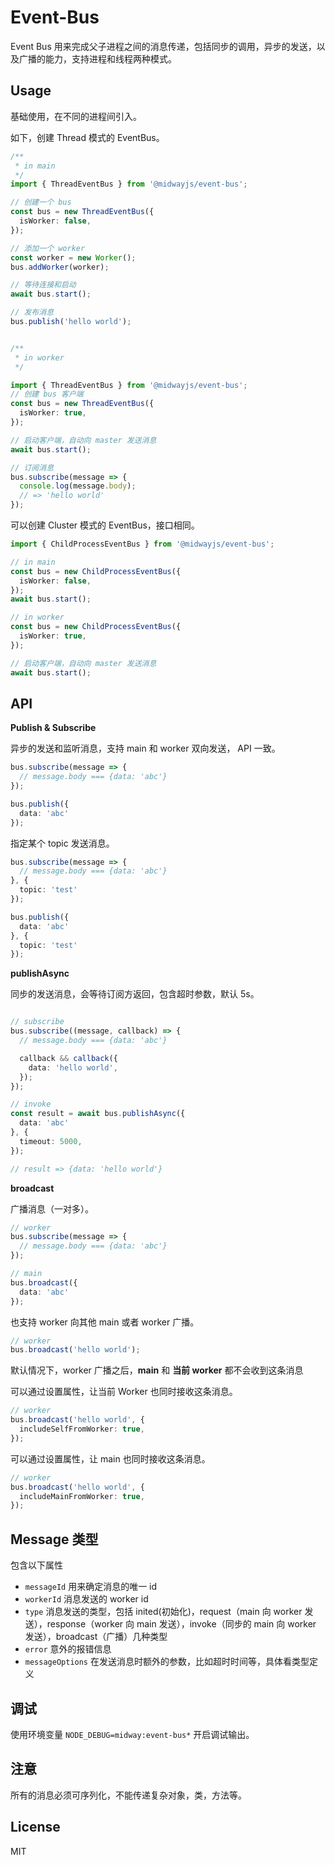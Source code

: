 # Event-Bus

Event Bus 用来完成父子进程之间的消息传递，包括同步的调用，异步的发送，以及广播的能力，支持进程和线程两种模式。

## Usage

基础使用，在不同的进程间引入。

如下，创建 Thread 模式的 EventBus。

```ts
/**
 * in main
 */
import { ThreadEventBus } from '@midwayjs/event-bus';

// 创建一个 bus
const bus = new ThreadEventBus({
  isWorker: false,
});

// 添加一个 worker
const worker = new Worker();
bus.addWorker(worker);

// 等待连接和启动
await bus.start();

// 发布消息
bus.publish('hello world');


/**
 * in worker
 */

import { ThreadEventBus } from '@midwayjs/event-bus';
// 创建 bus 客户端
const bus = new ThreadEventBus({
  isWorker: true,
});

// 启动客户端，自动向 master 发送消息
await bus.start();

// 订阅消息
bus.subscribe(message => {
  console.log(message.body);
  // => 'hello world'
});

```

可以创建 Cluster 模式的 EventBus，接口相同。

```ts
import { ChildProcessEventBus } from '@midwayjs/event-bus';

// in main
const bus = new ChildProcessEventBus({
  isWorker: false,
});
await bus.start();

// in worker
const bus = new ChildProcessEventBus({
  isWorker: true,
});

// 启动客户端，自动向 master 发送消息
await bus.start();
```


## API

**Publish & Subscribe**

异步的发送和监听消息，支持 main 和 worker 双向发送， API 一致。

```ts
bus.subscribe(message => {
  // message.body === {data: 'abc'}
});

bus.publish({
  data: 'abc'
});

```

指定某个 topic 发送消息。

```ts
bus.subscribe(message => {
  // message.body === {data: 'abc'}
}, {
  topic: 'test'
});

bus.publish({
  data: 'abc'
}, {
  topic: 'test'
});

```


**publishAsync**

同步的发送消息，会等待订阅方返回，包含超时参数，默认 5s。

```ts

// subscribe
bus.subscribe((message, callback) => {
  // message.body === {data: 'abc'}

  callback && callback({
    data: 'hello world',
  });
});

// invoke
const result = await bus.publishAsync({
  data: 'abc'
}, {
  timeout: 5000,
});

// result => {data: 'hello world'}

```

**broadcast**

广播消息（一对多）。

```ts
// worker
bus.subscribe(message => {
  // message.body === {data: 'abc'}
});

// main
bus.broadcast({
  data: 'abc'
});
```

也支持 worker 向其他 main 或者 worker 广播。

```ts
// worker
bus.broadcast('hello world');
```

默认情况下，worker 广播之后，**main** 和 **当前 worker** 都不会收到这条消息

可以通过设置属性，让当前 Worker 也同时接收这条消息。

```ts
// worker
bus.broadcast('hello world', {
  includeSelfFromWorker: true,
});
```

可以通过设置属性，让 main 也同时接收这条消息。

```ts
// worker
bus.broadcast('hello world', {
  includeMainFromWorker: true,
});
```



## Message 类型

包含以下属性

- `messageId` 用来确定消息的唯一 id
- `workerId`  消息发送的 worker id
- `type` 消息发送的类型，包括 inited(初始化)，request（main 向 worker 发送），response（worker 向 main 发送），invoke（同步的 main 向 worker 发送），broadcast（广播）几种类型
- `error` 意外的报错信息
- `messageOptions` 在发送消息时额外的参数，比如超时时间等，具体看类型定义


## 调试

使用环境变量 `NODE_DEBUG=midway:event-bus*` 开启调试输出。


## 注意

所有的消息必须可序列化，不能传递复杂对象，类，方法等。

## License

MIT
